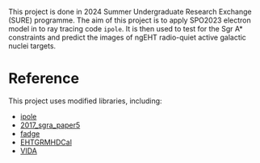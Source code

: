 This project is done in 2024 Summer Undergraduate Research Exchange (SURE) programme. 
The aim of this project is to apply SPO2023 electron model in to ray tracing code `ipole`. 
It is then used to test for the Sgr A* constraints and predict the images of ngEHT radio-quiet active galactic nuclei targets.

# Reference
This project uses modified libraries, including:
- [ipole](https://github.com/AFD-Illinois/ipole/tree/master)
- [2017_sgra_paper5](https://github.com/eventhorizontelescope/2017_sgra_paper5/tree/main)
- [fadge](https://github.com/adxsrc/fadge/tree/main)
- [EHTGRMHDCal](https://github.com/ptiede/EHTGRMHDCal/tree/main)
- [VIDA](https://github.com/ptiede/VIDA.jl/tree/master)

